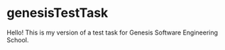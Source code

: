 # genesisTestTask
Hello!
This is my version of a test task for Genesis Software Engineering School.
